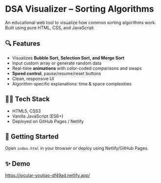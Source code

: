 # DSA Visualizer – Sorting Algorithms

An educational web tool to visualize how common sorting algorithms work. Built using pure HTML, CSS, and JavaScript.

## 🔍 Features
- Visualizes **Bubble Sort, Selection Sort, and Merge Sort**
- Input custom array or generate random data
- Real-time **animations** with color-coded comparisons and swaps
- **Speed control**, pause/resume/reset buttons
- Clean, responsive UI
- Algorithm-specific explanations: time & space complexities

## 🧑‍💻 Tech Stack
- HTML5, CSS3
- Vanilla JavaScript (ES6+)
- Deployed on GitHub Pages / Netlify

## 🚀 Getting Started
Open `index.html` in your browser or deploy using Netlify/GitHub Pages.

## ✨ Demo
https://jocular-youtiao-df49ad.netlify.app/

